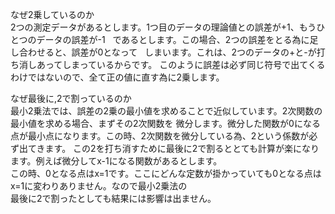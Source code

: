 なぜ2乗しているのか  
2つの測定データがあるとします。1つ目のデータの理論値との誤差が+1、もうひとつのデータの誤差が-1  
であるとします。この場合、2つの誤差をとる為に足し合わせると、誤差が0となって  
しまいます。これは、2つのデータの+と-が打ち消しあってしまっているからです。
このように誤差は必ず同じ符号で出てくるわけではないので、全て正の値に直す為に2乗します。

なぜ最後に,2で割っているのか  
最小2乗法では、誤差の2乗の最小値を求めることで近似しています。2次関数の最小値を求める場合、まずその2次関数を
微分します。微分した関数が0になる点が最小点になります。この時、2次関数を微分している為、2という係数が必ず出てきます。
この2を打ち消すために最後に2で割るととても計算が楽になります。例えば微分してx-1になる関数があるとします。  
この時、0となる点はx=1です。ここにどんな定数が掛かっていても0となる点はx=1に変わりありません。なので最小2乗法の  
最後に2で割ったとしても結果には影響は出ません。
